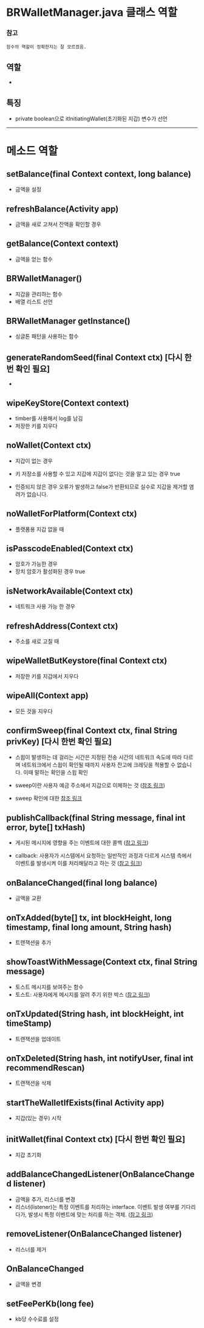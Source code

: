 # BRWalletManager.java 클래스 역할

### 참고
`함수의 역할이 정확한지는 잘 모르겠음.`

## 역할
- 


## 특징
- private boolean으로 itInitiatingWallet(초기화된 지갑) 변수가 선언



***

# 메소드 역할

## setBalance(final Context context, long balance)
- 금액을 설정

## refreshBalance(Activity app)
- 금액을 새로 고쳐서 잔액을 확인할 경우


## getBalance(Context context)
- 금액을 얻는 함수


## BRWalletManager()
- 지갑을 관리하는 함수
- 배열 리스트 선언




## BRWalletManager getInstance()
- 싱글톤 패턴을 사용하는 함수


## generateRandomSeed(final Context ctx) [다시 한번 확인 필요]
- 




## wipeKeyStore(Context context)
- timber를 사용해서 log를 남김
- 저장한 키를 지우다


## noWallet(Context ctx)
- 지갑이 없는 경우

- 키 저장소를 사용할 수 있고 지갑에 지갑이 없다는 것을 알고 있는 경우 true
- 인증되지 않은 경우 오류가 발생하고 false가 반환되므로 실수로 지갑을 제거할 염려가 없습니다.



## noWalletForPlatform(Context ctx)
- 플랫폼용 지갑 없을 때


## isPasscodeEnabled(Context ctx)
- 암호가 가능한 경우
- 장치 암호가 활성화된 경우 true



## isNetworkAvailable(Context ctx)
- 네트워크 사용 가능 한 경우



## refreshAddress(Context ctx)
- 주소를 새로 고칠 때



## wipeWalletButKeystore(final Context ctx)
- 저장한 키를 지갑에서 지우다



## wipeAll(Context app)
- 모든 것을 지우다




## confirmSweep(final Context ctx, final String privKey) [다시 한번 확인 필요]
- 스윕이 발생하는 데 걸리는 시간은 지정된 전송 시간의 네트워크 속도에 따라 다르며 네트워크에서 스윕이 확인될 때까지 사용자 잔고에 크레딧을 적용할 수 없습니다. 이때 말하는 확인을 스윕 확인

- sweep이란 사용자 예금 주소에서 지갑으로 이체하는 것 ([참조 링크](https://github.com/iotaledger/wiki/wiki/User-deposit-address-sweeping-to-internal-exchange-addresses))
- sweep 확인에 대한 [참조 링크](https://support.coinfalcon.com/en-us/article/what-is-a-sweep-confirmation-1pdpijb/)



## publishCallback(final String message, final int error, byte[] txHash)
- 게시된 메시지에 영향을 주는 이벤트에 대한 콜백 ([참고 링크](https://developers.google.com/android/reference/com/google/android/gms/nearby/messages/PublishCallback#public-constructor-summary))

- callback: 사용자가 시스템에서 요청하는 일반적인 과정과 다르게 시스템 측에서 이벤트를 발생시켜 이를 처리해달라고 하는 것     ([참고 링크](https://jinsangjin.tistory.com/10))



## onBalanceChanged(final long balance)
- 금액을 교환




## onTxAdded(byte[] tx, int blockHeight, long timestamp, final long amount, String hash)
- 트랜잭션을 추가



## showToastWithMessage(Context ctx, final String message)
- 토스트 메시지를 보여주는 함수
- 토스트: 사용자에게 메시지를 알려 주기 위한 박스 ([참고 링크](https://m.blog.naver.com/PostView.naver?isHttpsRedirect=true&blogId=netrance&logNo=110124168554))


## onTxUpdated(String hash, int blockHeight, int timeStamp)
- 트랜잭션을 업데이트



## onTxDeleted(String hash, int notifyUser, final int recommendRescan)
- 트랜잭션을 삭제



## startTheWalletIfExists(final Activity app)
- 지갑(있는 경우) 시작



## initWallet(final Context ctx)  [다시 한번 확인 필요]
- 지갑 초기화



## addBalanceChangedListener(OnBalanceChanged listener)
- 금액을 추가, 리스너를 변경
- 리스너(listener)는 특정 이벤트를 처리하는 interface. 이벤트 발생 여부를 기다리다가, 발생시 특정 이벤트에 맞는 처리를 하는 객체. ([참고 링크](https://okky.kr/article/369831))



## removeListener(OnBalanceChanged listener)
- 리스너를 제거



## OnBalanceChanged
- 금액을 변경




## setFeePerKb(long fee)
- kb당 수수료를 설정



